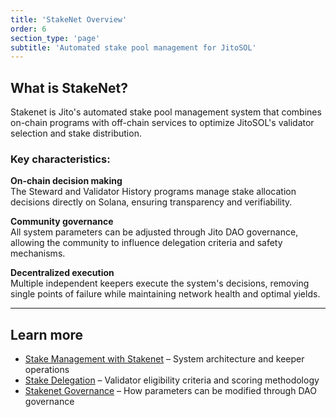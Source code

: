```yaml
---
title: 'StakeNet Overview'
order: 6
section_type: 'page'
subtitle: 'Automated stake pool management for JitoSOL'
---
```


## What is StakeNet?

Stakenet is Jito's automated stake pool management system that combines on-chain programs with off-chain services to optimize JitoSOL's validator selection and stake distribution.

### Key characteristics:

**On-chain decision making**  
The Steward and Validator History programs manage stake allocation decisions directly on Solana, ensuring transparency and verifiability.

**Community governance**  
All system parameters can be adjusted through Jito DAO governance, allowing the community to influence delegation criteria and safety mechanisms.

**Decentralized execution**  
Multiple independent keepers execute the system's decisions, removing single points of failure while maintaining network health and optimal yields.

---

## Learn more

* [Stake Management with Stakenet](/jitosol/jitosol-liquid-staking/stake-bot/) – System architecture and keeper operations  
* [Stake Delegation](/jitosol/jitosol-liquid-staking/stake-delegation/) – Validator eligibility criteria and scoring methodology  
* [Stakenet Governance](/stakenet/governance/) – How parameters can be modified through DAO governance 